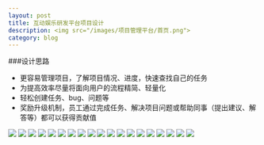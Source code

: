 ```yaml
---
layout: post
title: 互动娱乐研发平台项目设计
description: <img src="/images/项目管理平台/首页.png">
category: blog
---
```

###设计思路
<ul>
<li>更容易管理项目，了解项目情况、进度，快速查找自己的任务</li>
<li>为提高效率尽量将面向用户的流程精简、轻量化</li>
<li>轻松创建任务、bug、问题等</li>
<li>奖励升级机制，员工通过完成任务、解决项目问题或帮助同事（提出建议、解答等）都可以获得贡献值</li>
</ul>

<img src="/images/项目管理平台/项目流程.png">
<img src="/images/项目管理平台/工作流程.png">
<img src="/images/项目管理平台/管理平台.png">
<img src="/images/项目管理平台/首页.png">
<img src="/images/项目管理平台/新建项目.png">
<img src="/images/项目管理平台/项目详情.png">
<img src="/images/项目管理平台/设置项目.png">
<img src="/images/项目管理平台/添加待办.png">
<img src="/images/项目管理平台/活动预告.png">
<img src="/images/项目管理平台/鼠标在待办项上.png">
<img src="/images/项目管理平台/项目数据视图.png">
<img src="/images/项目管理平台/日程.png">
<img src="/images/项目管理平台/新建日程.png">
<img src="/images/项目管理平台/选择项目的日程.png">
<img src="/images/项目管理平台/Everything.png">
<img src="/images/项目管理平台/动态.png">
<img src="/images/项目管理平台/全部人员.png">
<img src="/images/项目管理平台/个人.png">
<img src="/images/项目管理平台/编辑个人资料.png">
